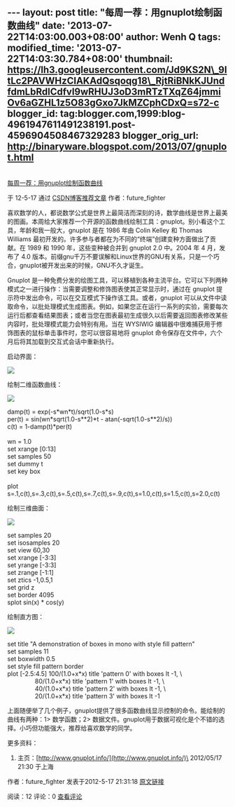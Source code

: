 --- layout: post title: "每周一荐：用gnuplot绘制函数曲线" date:
'2013-07-22T14:03:00.003+08:00' author: Wenh Q tags: modified\_time:
'2013-07-22T14:03:30.784+08:00' thumbnail:
https://lh3.googleusercontent.com/Jd9KS2N\_9ItLc2PAVWHzCIAKAdQsqoqg18\_RjtRiBNkKJUndfdmLbRdlCdfvI9wRHUJ3oD3mRTzTXqZ64jmmiOv6aGZHL1z5O83gGxo7JkMZCphCDxQ=s72-c
blogger\_id:
tag:blogger.com,1999:blog-4961947611491238191.post-4596904508467329283
blogger\_orig\_url: http://binaryware.blogspot.com/2013/07/gnuplot.html
---

[\
每周一荐：用gnuplot绘制函数曲线](http://blog.csdn.net/future_fighter/article/details/7577930)

于 12-5-17 通过
[CSDN博客推荐文章](http://blog.csdn.net/) 作者：future\_fighter

喜欢数学的人，都说数学公式是世界上最简洁而深刻的诗，数学曲线是世界上最美的图画。本周给大家推荐一个开源的函数曲线绘制工具：gnuplot。别小看这个工具，年龄和我一般大，gnuplot
是在 1986 年由 Colin Kelley 和 Thomas Williams
最初开发的。许多参与者都在为不同的“终端”创建变种方面做出了贡献。在 1989
和 1990 年，这些变种被合并到 gnuplot 2.0 中。2004 年 4 月，发布了 4.0
版本。前缀gnu千万不要误解和Linux世界的GNU有关系，只是一个巧合，gnuplot被开发出来的时候，GNU不久才诞生。

Gnuplot
是一种免费分发的绘图工具，可以移植到各种主流平台。它可以下列两种模式之一进行操作：当需要调整和修饰图表使其正常显示时，通过在
gnuplot 提示符中发出命令，可以在交互模式下操作该工具。或者，gnuplot
可以从文件中读取命令，以批处理模式生成图表。例如，如果您正在运行一系列的实验，需要每次运行后都查看结果图表；或者当您在图表最初生成很久以后需要返回图表修改某些内容时，批处理模式能力会特别有用。当在
WYSIWIG 编辑器中很难捕获用于修饰图表的鼠标单击事件时，您可以很容易地将
gnuplot 命令保存在文件中，六个月后将其加载到交互式会话中重新执行。

启动界面：

![](https://lh3.googleusercontent.com/Jd9KS2N_9ItLc2PAVWHzCIAKAdQsqoqg18_RjtRiBNkKJUndfdmLbRdlCdfvI9wRHUJ3oD3mRTzTXqZ64jmmiOv6aGZHL1z5O83gGxo7JkMZCphCDxQ)

绘制二维函数曲线：

![](https://lh3.googleusercontent.com/G0tnhAg0D6d3ytjQtGjz9cOjayGbDro88aXu8zm84c1j6EFfrdRhUy46XRpMpxCvb7Ki4zk4NC40UgwAgOwhaNv07kT1jJheueIPiTJ7bXvOlQ3XM7A)

damp(t) = exp(-s\*wn\*t)/sqrt(1.0-s\*s)\
per(t) = sin(wn\*sqrt(1.0-s\*\*2)\*t - atan(-sqrt(1.0-s\*\*2)/s))\
c(t) = 1-damp(t)\*per(t)\
 \
wn = 1.0\
set xrange [0:13]\
set samples 50\
set dummy t\
set key box\
 \
plot
s=.1,c(t),s=.3,c(t),s=.5,c(t),s=.7,c(t),s=.9,c(t),s=1.0,c(t),s=1.5,c(t),s=2.0,c(t)

绘制三维曲面：

![](https://lh6.googleusercontent.com/rSiK-qSEqLqV1kaIQKE56NgNXh3SA_0FGSOz0Yw7tB4FZUCLJm8FIzCycOOxcu2IJLxBhU5Gs3Nlcee_6Fo_rEgvCdlfcdom_pnHhp-jkXwxz89FQzo)

set samples 20\
set isosamples 20\
set view 60,30\
set xrange [-3:3]\
set yrange [-3:3]\
set zrange [-1:1]\
set ztics -1,0.5,1\
set grid z\
set border 4095\
splot sin(x) \* cos(y)

绘制直方图：

![](https://lh4.googleusercontent.com/su6JXxZpJ2lzS2LjPf-P_xAMfJlEg64_KPpkCb5GzkjUoNE8EaMW_2UaanQjx4JiAg4_cmlaIEwHe6W8iTTU0pyN6_uqqwmgaftyc7vn7IHsPvNo0tg)

set title "A demonstration of boxes in mono with style fill pattern"\
set samples 11\
set boxwidth 0.5 \
set style fill pattern border\
plot [-2.5:4.5] 100/(1.0+x\*x) title 'pattern 0' with boxes lt -1, \\\
                 80/(1.0+x\*x) title 'pattern 1' with boxes lt -1, \\\
                 40/(1.0+x\*x) title 'pattern 2' with boxes lt -1, \\\
                 20/(1.0+x\*x) title 'pattern 3' with boxes lt -1

上面随便举了几个例子，gnuplot提供了很多函数曲线显示控制的命令。能绘制的曲线有两种：1\>
数学函数；2\>
数据文件。gnuplot用于数据可视化是个不错的选择。小巧但功能强大，推荐给喜欢数学的同学。

更多资料：

1.  主页：[http://www.gnuplot.info/](http://www.gnuplot.info/)\
    2012/05/17 21:30 于上海

作者：future\_fighter 发表于2012-5-17 21:31:18
[原文链接](http://blog.csdn.net/future_fighter/article/details/7577930)

阅读：12 评论：0
[查看评论](http://blog.csdn.net/future_fighter/article/details/7577930#comments)
